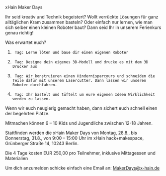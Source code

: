 xHain Maker Days

Ihr seid kreativ und Technik begeistert? Wollt verrückte Lösungen für ganz alltäglichen Kram zusammen basteln? Oder einfach nur lernen, wie man sich selber einen kleinen Roboter baut? Dann seid Ihr in unserem Ferienkurs genau richtig!

Was erwartet euch?

1.      Tag: Lerne löten und baue dir einen eigenen Roboter
2.      Tag: Designe dein eigenes 3D-Modell und drucke es mit dem 3D Drucker aus
3.      Tag: Wir konstruieren einen Hindernisparcours und schneiden die Teile dafür mit unserem Lasercutter. Dann lassen wir unseren Roboter durchfahren.
4.      Tag: Ihr bastelt und tüftelt um eure eigenen Ideen Wirklichkeit werden zu lassen.

Wenn wir euch neugierig gemacht haben, dann sichert euch schnell einen der begehrten Plätze.

Mitmachen können 6 – 10 Kids und Jugendliche zwischen 12-18 Jahren.

Stattfinden werden die xHain Maker Days von Montag, 28.8., bis Donnerstag, 31.8., von 9:00 – 15:00 Uhr im xHain hack+makespace, Grünberger Straße 14, 10243 Berlin.

Die 4 Tage kosten EUR 250,00 pro Teilnehmer, inklusive Mittagessen und Materialien

Um dich anzumelden schicke einfach eine Email an: MakerDays@x-hain.de

 

